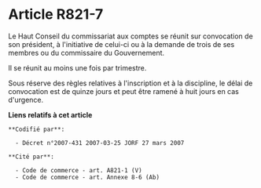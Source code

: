 # Article R821-7

Le Haut Conseil du commissariat aux comptes se réunit sur convocation de son président, à l'initiative de celui-ci ou à la
demande de trois de ses membres ou du commissaire du Gouvernement.

Il se réunit au moins une fois par trimestre.

Sous réserve des règles relatives à l'inscription et à la discipline, le délai de convocation est de quinze jours et peut
être ramené à huit jours en cas d'urgence.

**Liens relatifs à cet article**

	**Codifié par**:

	  - Décret n°2007-431 2007-03-25 JORF 27 mars 2007

	**Cité par**:

	  - Code de commerce - art. A821-1 (V)
	  - Code de commerce - art. Annexe 8-6 (Ab)
